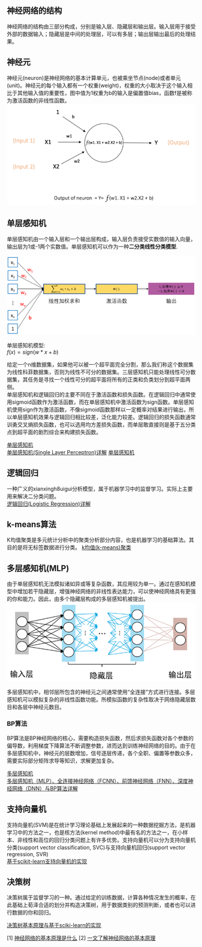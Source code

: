 
## 神经网络的结构
神经网络的结构由三部分构成，分别是输入层、隐藏层和输出层。输入层用于接受外部的数据输入；隐藏层是中间的处理层，可以有多层；输出层输出最后的处理结果。



## 神经元
神经元(neuron)是神经网络的基本计算单元，也被乘坐节点(node)或者单元(unit)。神经元的每个输入都有一个权重(weight)，权重的大小取决于这个输入相比于其他输入值的重要性，图中值为1权重为b的输入是偏置值bias，函数f是被称为激活函数的非线性函数。
![alt text](neuron.png)


## 单层感知机
单层感知机由一个输入层和一个输出层构成，输入层负责接受实数值的输入向量，输出层为1或-1两个实数值。单层感知机可以作为一种**二分类线性分类模型**.  

![alt text](single_layer_perceptron.png)

单层感知机模型:  
$f(x) = sign(w * x + b)$

给定一个n维数据集，如果他可以被一个超平面完全分割，那么我们称这个数据集为线性科菲数据集，否则为线性不可分的数据集。三层感知机只能处理线性可分数据集，其任务是寻找一个线性可分的超平面将所有的正类和负类划分到超平面两侧。  
单层感知机和逻辑回归的主要不同在于激活函数和损失函数。在逻辑回归中通常使用sigmoid函数作为激活函数，而在单层感知机中激活函数为sign函数。单层感知机使用sign作为激活函数，不像sigmoid函数那样以一定概率对结果进行输出，所以单层感知机效果与逻辑回归相比较差，泛化能力较差。逻辑回归的损失函数通常训勇交叉熵损失函数，也可以选用均方差损失函数，而单层敢直接则是基于五分类点到超平面的剧烈综合来构建损失函数。

[单层感知机](https://paddlepedia.readthedocs.io/en/latest/tutorials/deep_learning/basic_concepts/single_layer_perceptron.html)  
[单层感知机(Single Layer Perceptron)详解](https://blog.csdn.net/weixin_60737527/article/details/125455264)
[单层感知机](https://www.cnblogs.com/-wenli/p/12826272.html)

## 逻辑回归
一种广义的xianxingh8uigui分析模型，属于机器学习中的监督学习。实际上主要用来解决二分类问题。  
[逻辑回归(Logistic Regression)详解](https://blog.csdn.net/weixin_60737527/article/details/124141293?spm=1001.2014.3001.5502)

## k-means算法
K均值聚类是多元统计分析中的聚类分析部分内容，也是机器学习的基础算法。其目的是将无标签数据进行分类。
[k均值(k-means)聚类](https://blog.csdn.net/weixin_60737527/article/details/124230381?spm=1001.2014.3001.5502)

## 多层感知机(MLP)
由于单层感知机无法模拟诸如异或等复杂函数，其应用较为单一。通过在感知机模型中增加若干隐藏层，增强神经网络的非线性表达能力，可以使神经网络具有更强的你和能力。因此，由多个隐藏层构成的多层感知机被提出。  
![alt text](multi_layer_perceptron.png)

多层感知机中，相邻层所包含的神经元之间通常使用“全连接”方式进行连接。多层感知机可以模拟复杂的非线性函数功能。所模拟函数的复杂性取决于网络隐藏层数目和各层中神经元数目。

### BP算法
BP算法是BP神经网络的核心，需要构造损失函数，然后求损失函数对各个参数的偏导数，利用梯度下降算法不断调整参数，进而达到训练神经网络的目的。由于在多层感知机中，神经元的层数增加，信号逐层传递，各个全职、偏置等参数众多，需要实际部分矩阵求导等知识，求解更加复杂。

[多层感知机](https://paddlepedia.readthedocs.io/en/latest/tutorials/deep_learning/basic_concepts/multilayer_perceptron.html)  
[多层感知机（MLP）、全连接神经网络（FCNN）、前馈神经网络（FNN）、深度神经网络（DNN）与BP算法详解](https://blog.csdn.net/weixin_60737527/article/details/125469221?spm=1001.2014.3001.5501)

## 支持向量机
支持向量机(SVM)是在统计学习理论基础上发展起来的一种数据挖掘方法，是机器学习中的方法之一，也是核方法(kernel method)中最有名的方法之一，在小样本、非线性和高位的回归分类问题上有许多优势。支持向量机可以分为支持向量机分类(support vector classification, SVC)与支持向量机回归(support vector regression, SVR)  
[基于scikit-learn支持向量机的实现](https://blog.csdn.net/weixin_60737527/article/details/126170049?spm=1001.2014.3001.5501)

## 决策树
决策树属于监督学习的一种。通过给定的训练数据，计算各种情况发生的概率，在此基础上荀泽合适的划分并构造决策树，用于数据类别的预测判断，或者也可以进行数据的你和回归。  

[决策树基本原理与基于sciki-learn的实现](https://blog.csdn.net/weixin_60737527/article/details/126310756?spm=1001.2014.3001.5501)


[1] [神经网络的基本原理是什么](https://www.zhihu.com/question/562270490/answer/3250702047)
[2] [一文了解神经网络的基本原理](https://zhuanlan.zhihu.com/p/68624851)